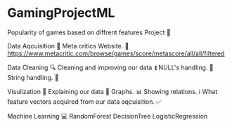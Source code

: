 # GamingProjectML
Popularity of games based on diffrent features Project 💭

Data Aqcuisition 💾
Meta critics Website.
🔗 https://www.metacritic.com/browse/games/score/metascore/all/all/filtered

Data Cleaning 🔍
Cleaning and improving our data ⏫
NULL's handling. 🚮
String handling. 🔣

Visulization 🔭
Explaining our data 🏫
Graphs. 📊
Showing relations. ℹ️
What feature vectors acquired from our data aqcuisition. ✅

Machine Learning 💻
RandomForest
DecisionTree
LogisticRegression
